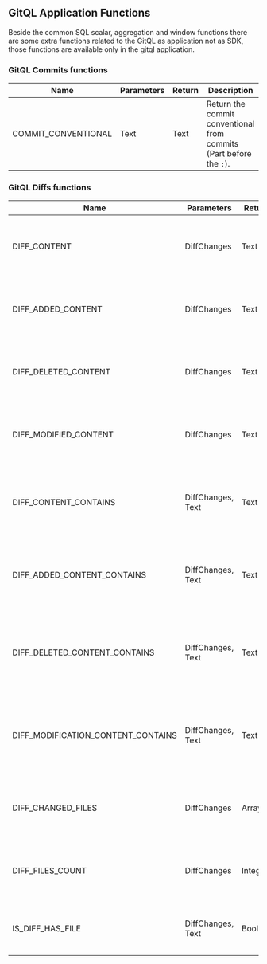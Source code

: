 ## GitQL Application Functions

Beside the common SQL scalar, aggregation and window functions there are some extra functions related to the GitQL as application not as SDK,
those functions are available only in the gitql application.

### GitQL Commits functions

| Name                | Parameters | Return | Description                                                        |
| ------------------- | ---------- | ------ | ------------------------------------------------------------------ |
| COMMIT_CONVENTIONAL | Text       | Text   | Return the commit conventional from commits (Part before the `:`). |

### GitQL Diffs functions

| Name                               | Parameters        | Return      | Description                                                              |
| ---------------------------------- | ----------------- | ----------- | ------------------------------------------------------------------------ |
| DIFF_CONTENT                       | DiffChanges       | Text        | Return the full content of all changes appended together.                |
| DIFF_ADDED_CONTENT                 | DiffChanges       | Text        | Return the added content of all changes appended together.               |
| DIFF_DELETED_CONTENT               | DiffChanges       | Text        | Return the deleted content of all changes appended together.             |
| DIFF_MODIFIED_CONTENT              | DiffChanges       | Text        | Return the modified content of all changes appended together.            |
| DIFF_CONTENT_CONTAINS              | DiffChanges, Text | Text        | Return true if the all content of changes contains second argument.      |
| DIFF_ADDED_CONTENT_CONTAINS        | DiffChanges, Text | Text        | Return true if the added content of changes contains second argument.    |
| DIFF_DELETED_CONTENT_CONTAINS      | DiffChanges, Text | Text        | Return true if the deleted content of changes contains second argument.  |
| DIFF_MODIFICATION_CONTENT_CONTAINS | DiffChanges, Text | Text        | Return true if the modified content of changes contains second argument. |
| DIFF_CHANGED_FILES                 | DiffChanges       | Array<Text> | Return changes files in this change as array of strings.                 |
| DIFF_FILES_COUNT                   | DiffChanges       | Integer     | Return number of unique files changes in this commit.                    |
| IS_DIFF_HAS_FILE                   | DiffChanges, Text | Boolean     | Return true if this diff changes contains file.                          |
